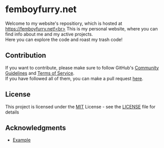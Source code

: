 # femboyfurry.net

Welcome to my website's repositiory, which is hosted at https://femboyfurry.net!<br>
This is my personal website, where you can find info about me and my active projects.<br>
Here you can explore the code and roast my trash code!<br>

## Contribution
If you want to contribute, please make sure to follow GitHub's [Community Guidelines](https://docs.github.com/en/site-policy/github-terms/github-community-guidelines) and [Terms of Service](https://docs.github.com/en/site-policy/github-terms/github-terms-of-service).<br>
If you have followed all of them, you can make a pull request [here](https://github.com/JovannMC/femboyfurry.net/pulls).

## License

This project is licensed under the [MIT](https://opensource.org/license/MIT/) License - see the [LICENSE](LICENSE) file for details<br>

## Acknowledgments

* [Example](https://femboyfurry.net)
